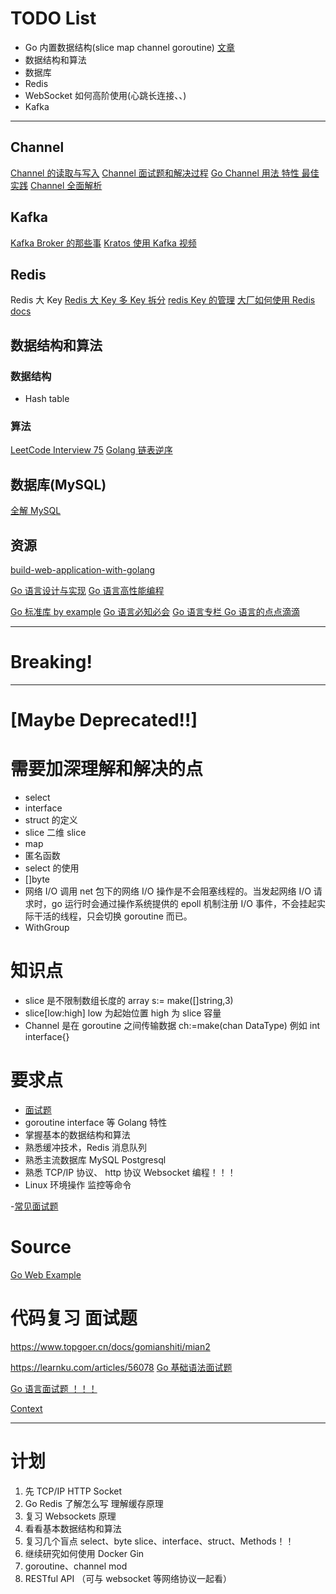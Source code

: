# TODO List

- Go 内置数据结构(slice map channel goroutine) [文章](https://zhuanlan.zhihu.com/p/341945051)
- 数据结构和算法
- 数据库
- Redis
- WebSocket 如何高阶使用(心跳长连接、、)
- Kafka

---

## Channel

[Channel 的读取与写入](https://developer.aliyun.com/article/790587)
[Channel 面试题和解决过程](https://juejin.cn/post/7221495028031602748)
[Go Channel 用法 特性 最佳实践](https://zhuanlan.zhihu.com/p/613771870)
[Channel 全面解析](https://zhuanlan.zhihu.com/p/395278270)

## Kafka

[Kafka Broker 的那些事](https://juejin.cn/post/7136170688603226126)
[Kratos 使用 Kafka 视频](https://www.bilibili.com/video/BV1X24y1W7qY/)

## Redis

Redis 大 Key
[Redis 大 Key 多 Key 拆分](https://cloud.tencent.com/developer/article/1454332)
[redis Key 的管理](https://blog.csdn.net/qq_41834798/article/details/106769383)
[大厂如何使用 Redis docs](https://bytedance.feishu.cn/file/TcbGb6isWoTKbLxCaqfc77Qqnee)

## 数据结构和算法

### 数据结构

- Hash table

### 算法

[LeetCode Interview 75](https://leetcode.cn/studyplan/coding-interviews/)
[Golang 链表逆序](https://zhuanlan.zhihu.com/p/452832827)

## 数据库(MySQL)

[全解 MySQL](https://juejin.cn/post/7173581171547176997#heading-1)

## 资源

[build-web-application-with-golang](https://github.com/astaxie/build-web-application-with-golang/blob/master/zh/preface.md)

[Go 语言设计与实现](https://draveness.me/golang/)
[Go 语言高性能编程](https://geektutu.com/post/high-performance-go.html)

[Go 标准库 by example](https://books.studygolang.com/The-Golang-Standard-Library-by-Example)
[Go 语言必知必会](https://golang.dbwu.tech/)
[Go 语言专栏 Go 语言的点点滴滴](https://juejin.cn/column/7042670439683850270)

---

# Breaking!

---

# [Maybe Deprecated!!]

# 需要加深理解和解决的点

- select
- interface
- struct 的定义
- slice 二维 slice
- map
- 匿名函数
- select 的使用
- []byte
- 网络 I/O 调用 net 包下的网络 I/O 操作是不会阻塞线程的。当发起网络 I/O 请求时，go 运行时会通过操作系统提供的 epoll 机制注册 I/O 事件，不会挂起实际干活的线程，只会切换 goroutine 而已。
- WithGroup

# 知识点

- slice 是不限制数组长度的 array s:= make([]string,3)
- slice[low:high] low 为起始位置 high 为 slice 容量
- Channel 是在 goroutine 之间传输数据 ch:=make(chan DataType) 例如 int interface{}

# 要求点

- [面试题](https://www.topgoer.cn/docs/gomianshiti/mianshiti)
- goroutine interface 等 Golang 特性
- 掌握基本的数据结构和算法
- 熟悉缓冲技术，Redis 消息队列
- 熟悉主流数据库 MySQL Postgresql
- 熟悉 TCP/IP 协议、 http 协议 Websocket 编程！！！
- Linux 环境操作 监控等命令

-[常见面试题](https://zhuanlan.zhihu.com/p/471490292)

# Source

[Go Web Example](https://gowebexamples.com/)

# 代码复习 面试题

https://www.topgoer.cn/docs/gomianshiti/mian2

https://learnku.com/articles/56078
[Go 基础语法面试题 ](https://geektutu.com/post/qa-golang-1.html#)

[Go 语言面试题 ！！！](https://geektutu.com/series/#Go%20%E8%AF%AD%E8%A8%80%E9%9D%A2%E8%AF%95%E9%A2%98)

[Context](https://draveness.me/golang/docs/part3-runtime/ch06-concurrency/golang-context/)

---

# 计划

1. 先 TCP/IP HTTP Socket
2. Go Redis 了解怎么写 理解缓存原理
3. 复习 Websockets 原理
4. 看看基本数据结构和算法
5. 复习几个盲点 select、byte slice、interface、struct、Methods！！
6. 继续研究如何使用 Docker Gin
7. goroutine、channel mod
8. RESTful API （可与 websocket 等网络协议一起看）
